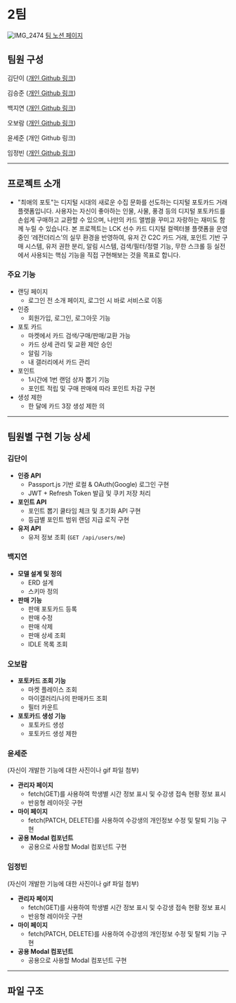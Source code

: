 # **2팀**

![IMG_2474](https://github.com/user-attachments/assets/ac07bab3-7797-4cfa-93bf-b7ccd9c35f40)
[팀 노션 페이지](https://www.notion.so/danikim8/2-1ed826aac9d5803c9475ef1eac9835ab)

## **팀원 구성**

김단이 ([개인 Github 링크](https://github.com/danikim8))

김승준 ([개인 Github 링크](https://github.com/y10b))

백지연 ([개인 Github 링크](https://github.com/jyeon03))

오보람 ([개인 Github 링크](https://github.com/elisaohh))

윤세준 (개인 Github 링크)

임정빈 ([개인 Github 링크](https://github.com/jbinyim))

---

## **프로젝트 소개**

- "최애의 포토"는 디지털 시대의 새로운 수집 문화를 선도하는 디지털 포토카드 거래 플랫폼입니다. 사용자는 자신이 좋아하는 인물, 사물, 풍경 등의 디지털 포토카드를 손쉽게 구매하고 교환할 수 있으며, 나만의 카드 앨범을 꾸미고 자랑하는 재미도 함께 누릴 수 있습니다.
  본 프로젝트는 LCK 선수 카드 디지털 컬렉터블 플랫폼을 운영 중인 ‘레전더리스’의 실무 환경을 반영하여, 유저 간 C2C 카드 거래, 포인트 기반 구매 시스템, 유저 권한 분리, 알림 시스템, 검색/필터/정렬 기능, 무한 스크롤 등 실전에서 사용되는 핵심 기능을 직접 구현해보는 것을 목표로 합니다.

### 주요 기능

- 랜딩 페이지
  - 로그인 전 소개 페이지, 로그인 시 바로 서비스로 이동
- 인증
  - 회원가입, 로그인, 로그아웃 기능
- 포토 카드
  - 마켓에서 카드 검색/구매/판매/교환 가능
  - 카드 상세 관리 및 교환 제안 승인
  - 알림 기능
  - 내 갤러리에서 카드 관리
- 포인트
  - 1시간에 1번 랜덤 상자 뽑기 기능
  - 포인트 적립 및 구매 판매에 따라 포인트 차감 구현
- 생성 제한
  - 한 달에 카드 3장 생성 제한
    의

---

## **팀원별 구현 기능 상세**

### **김단이**

- **인증 API**
  - Passport.js 기반 로컬 & OAuth(Google) 로그인 구현
  - JWT + Refresh Token 발급 및 쿠키 저장 처리
- **포인트 API**
  - 포인트 뽑기 쿨타임 체크 및 초기화 API 구현
  - 등급별 포인트 범위 랜덤 지급 로직 구현
- **유저 API**
  - 유저 정보 조회 (`GET /api/users/me`)

### **백지연**

- **모델 설계 및 정의**
  - ERD 설계
  - 스키마 정의
- **판매 기능**
  - 판매 포토카드 등록
  - 판매 수정
  - 판매 삭제
  - 판매 상세 조회
  - IDLE 목록 조회

### **오보람**

- **포토카드 조회 기능**
  - 마켓 플레이스 조회
  - 마이갤러리/나의 판매카드 조회
  - 필터 카운트
- **포토카드 생성 기능**
  - 포토카드 생성
  - 포토카드 생성 제한

### **윤세준**

(자신이 개발한 기능에 대한 사진이나 gif 파일 첨부)

- **관리자 페이지**
  - fetch(GET)를 사용하여 학생별 시간 정보 표시 및 수강생 접속 현황 정보 표시
  - 반응형 레이아웃 구현
- **마이 페이지**
  - fetch(PATCH, DELETE)를 사용하여 수강생의 개인정보 수정 및 탈퇴 기능 구현
- **공용 Modal 컴포넌트**
  - 공용으로 사용할 Modal 컴포넌트 구현

### **임정빈**

(자신이 개발한 기능에 대한 사진이나 gif 파일 첨부)

- **관리자 페이지**
  - fetch(GET)를 사용하여 학생별 시간 정보 표시 및 수강생 접속 현황 정보 표시
  - 반응형 레이아웃 구현
- **마이 페이지**
  - fetch(PATCH, DELETE)를 사용하여 수강생의 개인정보 수정 및 탈퇴 기능 구현
- **공용 Modal 컴포넌트**
  - 공용으로 사용할 Modal 컴포넌트 구현

---

## **파일 구조**
